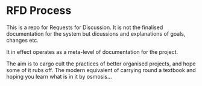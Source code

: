 # RFD Process

This is a repo for Requests for Discussion. It is not the finalised documentation for the system but dicussions and explanations of goals, changes etc.

It in effect operates as a meta-level of documentation for the project.

The aim is to cargo cult the practices of better organised projects, and hope some of it rubs off. The modern equivalent of carrying round a textbook and hoping you learn what is in it by osmosis...
